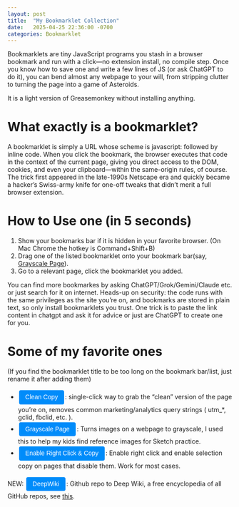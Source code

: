 ```yaml
---
layout: post
title:  "My Bookmarklet Collection"
date:   2025-04-25 22:36:00 -0700
categories: Bookmarklet
---
```

<!-- Flat-button micro-framework ↓ (1.0 kB) -->
<style>
.flat-btn{
  background:#008CFA;               /* primary colour */          /* W3Schools shows the basics of BG + colour pairing :contentReference[oaicite:0]{index=0} */
  color:#fff;
  padding:6px 14px;                 /* comfortable touch target */ /* freeCodeCamp recommends 44 × 44 px min tap size :contentReference[oaicite:1]{index=1} */
  border:none;                      /* “flat” = no bevel/shadow */ /* StackOverflow demo on flat look :contentReference[oaicite:2]{index=2} */
  border-radius:4px;                /* light rounding */
  font:14px/1.4 sans-serif;
  text-decoration:none;             /* kill underline */
  display:inline-block;             /* lets padding work on <a> */ /* W3Schools example :contentReference[oaicite:3]{index=3} */
  transition:background .2s ease;   /* subtle hover feedback */
  cursor:pointer;
  margin:3px 2px;                   /* separates buttons in a list */
}
.flat-btn:hover     {background:#0077d4;}
.flat-btn:active    {background:#005fa8;}
.flat-btn:focus     {outline:2px solid #005fa8; outline-offset:2px;} /* keyboard a11y */
</style>

Bookmarklets are tiny JavaScript programs you stash in a browser bookmark and run with a click—no extension install,
no compile step. Once you know how to save one and write a few lines of JS (or ask ChatGPT to do it),
you can bend almost any webpage to your will, from stripping clutter to turning the page into a game of Asteroids.

It is a light version of Greasemonkey without installing anything.

What exactly is a bookmarklet?
==============================

A bookmarklet is simply a URL whose scheme is javascript: followed by inline code.
When you click the bookmark, the browser executes that code in the context of the current page,
giving you direct access to the DOM, cookies, and even your clipboard—within the
same-origin rules, of course. The trick first appeared in the late-1990s Netscape era
and quickly became a hacker’s Swiss-army knife for one-off tweaks that
didn’t merit a full browser extension. 

How to Use one (in 5 seconds)
==============================
1. Show your bookmarks bar if it is hidden in your favorite browser. (On Mac Chrome the hotkey is Command+Shift+B)
2. Drag one of the listed bookmarklet onto your bookmark bar(say, <a href="javascript:(function() { document.querySelectorAll('img').forEach(function(ele){ele.style='filter: grayscale(100%);'}); })();">Grayscale Page</a>).
3. Go to a relevant page, click the bookmarklet you added.

You can find more bookmarkes by asking ChatGPT/Grok/Gemini/Claude etc. or just search for it on internet.
Heads-up on security: the code runs with the same privileges as the site you’re on, and bookmarks are stored in plain text, so only install bookmarklets you trust.
One trick is to paste the link content in chatgpt and ask it for advice or just are ChatGPT to create one for you.

Some of my favorite ones
==============================

(If you find the bookmarklet title to be too long on the bookmark bar/list, just rename it after adding them)

  * <a class="flat-btn" href="javascript:(()=>{const j=['utm_','gclid','fbclid','mc_eid','mc_cid','ref','ref_src','igshid','mkt_','vero_conv'],u=new URL(location);[...u.searchParams.keys()].filter(k=>j.some(x=>k===x||k.startsWith(x))).forEach(k=>u.searchParams.delete(k));history.replaceState(null,'',u);navigator.clipboard.writeText(u.href);document.getElementById('__cleanToast')?.remove();let d=document.createElement('div');d.id='__cleanToast';d.textContent='✅ Clean URL copied';Object.assign(d.style,{position:'fixed',bottom:'20px',left:'50%',transform:'translateX(-50%)',background:'#333',color:'#fff',padding:'8px 14px',borderRadius:'4px',font:'14px/1.4 sans-serif',zIndex:999999,opacity:0,transition:'opacity .3s'});document.body.appendChild(d);requestAnimationFrame(()=>d.style.opacity=1);setTimeout(()=>{d.style.opacity=0;d.addEventListener('transitionend',()=>d.remove(),{once:!0})},2000);})()">Clean Copy</a>: single-click way to grab the “clean” version of the page you’re on, removes common marketing/analytics query strings ( utm_*, gclid, fbclid, etc. ).
  * <a class="flat-btn" href="javascript:(function() { document.querySelectorAll('img').forEach(function(ele){ele.style='filter: grayscale(100%);'}); })();">Grayscale Page</a>: Turns images on a webpage to grayscale, I used this to help my kids find reference images for Sketch practice.
  * <a class="flat-btn" href="javascript:(function(){document.querySelectorAll('*').forEach(function(e){e.style.userSelect='auto';e.style.webkitUserSelect='auto';e.style.MozUserSelect='auto';e.style.msUserSelect='auto'});document.oncopy=null;document.oncontextmenu=null;document.querySelectorAll('*').forEach(function(e){e.oncontextmenu=null});document.querySelectorAll('*').forEach(function(e){e.removeEventListener('selectstart',null,true);e.removeEventListener('mousedown',null,true);e.removeEventListener('mouseup',null,true)});alert('Text selection, copy, and right-click have been enabled!')})();">Enable Right Click & Copy</a>: Enable right click and enable selection copy on pages that disable them. Work for most cases.

NEW: <a class="flat-btn" href="javascript:(function(){let u=location.href;u.includes('github.com')&&(m=u.match(/github\.com\/(.+)/))&&m[1]?location.href=%27https://deepwiki.com/%27+m[1]:alert(%27Only works on GitHub URLs%27)})();">DeepWiki</a>: Github repo to Deep Wiki, a free encyclopedia of all GitHub repos, see <a href="https://x.com/silasalberti/status/1915821553465626791">this</a>.
